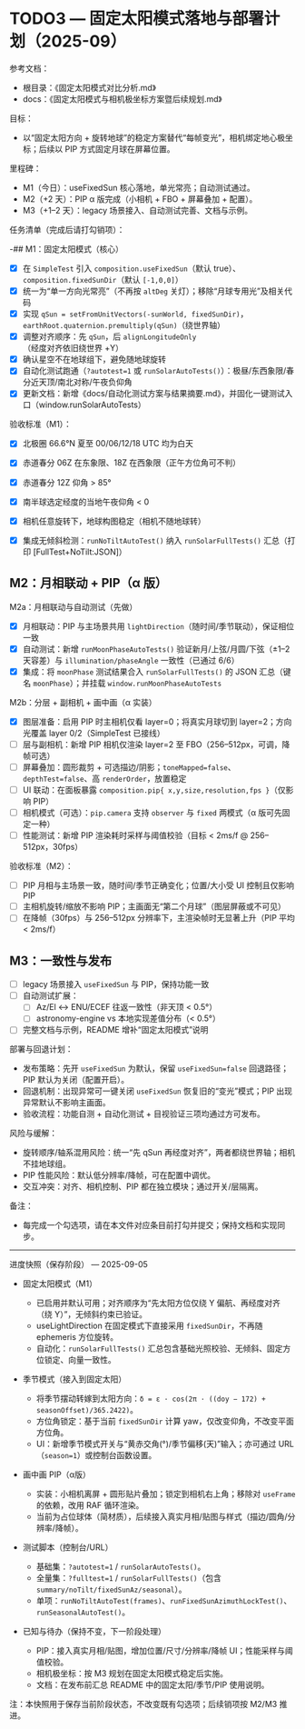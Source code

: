 # TODO3 — 固定太阳模式落地与部署计划（2025-09）

参考文档：
- 根目录：《固定太阳模式对比分析.md》
- docs：《固定太阳模式与相机极坐标方案暨后续规划.md》

目标：
- 以“固定太阳方向 + 旋转地球”的稳定方案替代“每帧变光”，相机绑定地心极坐标；后续以 PIP 方式固定月球在屏幕位置。

里程碑：
- M1（今日）：useFixedSun 核心落地，单光常亮；自动测试通过。
- M2（+2 天）：PIP α 版完成（小相机 + FBO + 屏幕叠加 + 配置）。
- M3（+1–2 天）：legacy 场景接入、自动测试完善、文档与示例。

任务清单（完成后请打勾销项）：

-## M1：固定太阳模式（核心）
- [x] 在 `SimpleTest` 引入 `composition.useFixedSun`（默认 true）、`composition.fixedSunDir`（默认 `[-1,0,0]`）
- [x] 统一为“单一方向光常亮”（不再按 `altDeg` 关灯）；移除“月球专用光”及相关代码
- [x] 实现 `qSun = setFromUnitVectors(-sunWorld, fixedSunDir)`，`earthRoot.quaternion.premultiply(qSun)`（绕世界轴）
- [x] 调整对齐顺序：先 `qSun`，后 `alignLongitudeOnly`（经度对齐依旧绕世界 +Y）
- [x] 确认星空不在地球组下，避免随地球旋转
- [x] 自动化测试跑通（`?autotest=1` 或 `runSolarAutoTests()`）：极昼/东西象限/春分近天顶/南北对称/午夜负仰角
- [x] 更新文档：新增《docs/自动化测试方案与结果摘要.md》，并固化一键测试入口（window.runSolarAutoTests）

验收标准（M1）：
- [x] 北极圈 66.6°N 夏至 00/06/12/18 UTC 均为白天
- [x] 赤道春分 06Z 在东象限、18Z 在西象限（正午方位角可不判）
- [x] 赤道春分 12Z 仰角 > 85°
- [x] 南半球选定经度的当地午夜仰角 < 0
- [x] 相机任意旋转下，地球构图稳定（相机不随地球转）

- [x] 集成无倾斜检测：`runNoTiltAutoTest()` 纳入 `runSolarFullTests()` 汇总（打印 [FullTest+NoTilt:JSON]）

## M2：月相联动 + PIP（α 版）

M2a：月相联动与自动测试（先做）
- [x] 月相联动：PIP 与主场景共用 `lightDirection`（随时间/季节联动），保证相位一致
- [x] 自动测试：新增 `runMoonPhaseAutoTests()` 验证新月/上弦/月圆/下弦（±1–2 天容差）与 `illumination/phaseAngle` 一致性（已通过 6/6）
- [x] 集成：将 `moonPhase` 测试结果合入 `runSolarFullTests()` 的 JSON 汇总（键名 `moonPhase`）；并挂载 `window.runMoonPhaseAutoTests`

M2b：分层 + 副相机 + 画中画（α 实装）
- [x] 图层准备：启用 PIP 时主相机仅看 layer=0；将真实月球切到 layer=2；方向光覆盖 layer 0/2（SimpleTest 已接线）
- [ ] 层与副相机：新增 PIP 相机仅渲染 layer=2 至 FBO（256–512px，可调，降帧可选）
- [ ] 屏幕叠加：圆形裁剪 + 可选描边/阴影；`toneMapped=false`、`depthTest=false`、高 `renderOrder`，放置稳定
- [ ] UI 联动：在面板暴露 `composition.pip{ x,y,size,resolution,fps }`（仅影响 PIP）
- [ ] 相机模式（可选）：`pip.camera` 支持 `observer` 与 `fixed` 两模式（α 版可先固定一种）
- [ ] 性能测试：新增 PIP 渲染耗时采样与阈值校验（目标 < 2ms/f @ 256–512px，30fps）

验收标准（M2）：
- [ ] PIP 月相与主场景一致，随时间/季节正确变化；位置/大小受 UI 控制且仅影响 PIP
- [ ] 主相机旋转/缩放不影响 PIP；主画面无“第二个月球”（图层屏蔽或不可见）
- [ ] 在降帧（30fps）与 256–512px 分辨率下，主渲染帧时无显著上升（PIP 平均 < 2ms/f）

## M3：一致性与发布
- [ ] legacy 场景接入 `useFixedSun` 与 PIP，保持功能一致
- [ ] 自动测试扩展：
  - [ ] Az/El ↔ ENU/ECEF 往返一致性（非天顶 < 0.5°）
  - [ ] astronomy-engine vs 本地实现差值分布（< 0.5°）
- [ ] 完整文档与示例，README 增补“固定太阳模式”说明

部署与回退计划：
- 发布策略：先开 `useFixedSun` 为默认，保留 `useFixedSun=false` 回退路径；PIP 默认为关闭（配置开启）。
- 回退机制：出现异常可一键关闭 `useFixedSun` 恢复旧的“变光”模式；PIP 出现异常默认不影响主画面。
- 验收流程：功能自测 + 自动化测试 + 目视验证三项均通过方可发布。

风险与缓解：
- 旋转顺序/轴系混用风险：统一“先 qSun 再经度对齐”，两者都绕世界轴；相机不挂地球组。
- PIP 性能风险：默认低分辨率/降帧，可在配置中调优。
- 交互冲突：对齐、相机控制、PIP 都在独立模块；通过开关/层隔离。

备注：
- 每完成一个勾选项，请在本文件对应条目前打勾并提交；保持文档和实现同步。

---

进度快照（保存阶段） — 2025-09-05

- 固定太阳模式（M1）
  - 已启用并默认可用；对齐顺序为“先太阳方位仅绕 Y 偏航、再经度对齐（绕 Y）”，无倾斜约束已验证。
  - useLightDirection 在固定模式下直接采用 `fixedSunDir`，不再随 ephemeris 方位旋转。
  - 自动化：`runSolarFullTests()` 汇总包含基础光照校验、无倾斜、固定方位锁定、向量一致性。

- 季节模式（接入到固定太阳）
  - 将季节摆动转嫁到太阳方向：`δ = ε · cos(2π · ((doy − 172) + seasonOffset)/365.2422)`。
  - 方位角锁定：基于当前 `fixedSunDir` 计算 yaw，仅改变仰角，不改变平面方位角。
  - UI：新增季节模式开关与“黄赤交角(°)/季节偏移(天)”输入；亦可通过 URL（`season=1`）或控制台函数设置。

- 画中画 PIP（α版）
  - 实装：小相机离屏 + 圆形贴片叠加；锁定到相机右上角；移除对 `useFrame` 的依赖，改用 RAF 循环渲染。
  - 当前为占位球体（简材质），后续接入真实月相/贴图与样式（描边/圆角/分辨率/降帧）。

- 测试脚本（控制台/URL）
  - 基础集：`?autotest=1` / `runSolarAutoTests()`。
  - 全量集：`?fulltest=1` / `runSolarFullTests()`（包含 `summary/noTilt/fixedSunAz/seasonal`）。
  - 单项：`runNoTiltAutoTest(frames)`、`runFixedSunAzimuthLockTest()`、`runSeasonalAutoTest()`。

- 已知与待办（保持不变，下一阶段处理）
  - PIP：接入真实月相/贴图，增加位置/尺寸/分辨率/降帧 UI；性能采样与阈值校验。
  - 相机极坐标：按 M3 规划在固定太阳模式稳定后实施。
  - 文档：在发布前汇总 README 中的固定太阳/季节/PIP 使用说明。

注：本快照用于保存当前阶段状态，不改变既有勾选项；后续销项按 M2/M3 推进。
